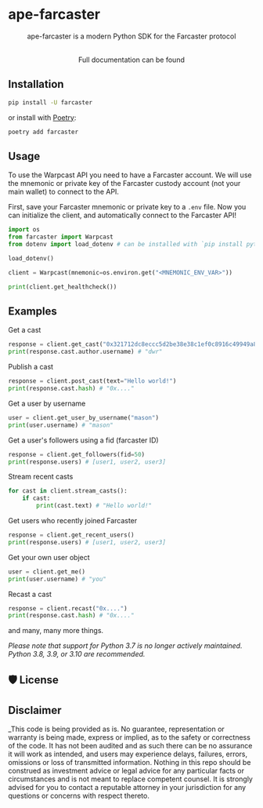 # ape-farcaster

<div align="center">

ape-farcaster is a modern Python SDK for the Farcaster protocol<br></br>

Full documentation can be found

</div>

## Installation

```bash
pip install -U farcaster
```

or install with [Poetry](https://python-poetry.org/):

```bash
poetry add farcaster
```

## Usage

To use the Warpcast API you need to have a Farcaster account. We will use the mnemonic or private key of the Farcaster custody account (not your main wallet) to connect to the API.

First, save your Farcaster mnemonic or private key to a `.env` file. Now you can initialize the client, and automatically connect to the Farcaster API!

```python
import os
from farcaster import Warpcast
from dotenv import load_dotenv # can be installed with `pip install python-dotenv`

load_dotenv()

client = Warpcast(mnemonic=os.environ.get("<MNEMONIC_ENV_VAR>"))

print(client.get_healthcheck())
```

## Examples

Get a cast

```python
response = client.get_cast("0x321712dc8eccc5d2be38e38c1ef0c8916c49949a80ffe20ec5752bb23ea4d86f")
print(response.cast.author.username) # "dwr"
```

Publish a cast

```python
response = client.post_cast(text="Hello world!")
print(response.cast.hash) # "0x...."
```

Get a user by username

```python
user = client.get_user_by_username("mason")
print(user.username) # "mason"
```

Get a user's followers using a fid (farcaster ID)

```python
response = client.get_followers(fid=50)
print(response.users) # [user1, user2, user3]
```

Stream recent casts

```python
for cast in client.stream_casts():
    if cast:
        print(cast.text) # "Hello world!"
```

Get users who recently joined Farcaster

```python
response = client.get_recent_users()
print(response.users) # [user1, user2, user3]
```

Get your own user object

```python
user = client.get_me()
print(user.username) # "you"
```

Recast a cast

```python
response = client.recast("0x....")
print(response.cast.hash) # "0x...."
```

and many, many more things.

*Please note that support for Python 3.7 is no longer actively maintained. Python 3.8, 3.9, or 3.10 are recommended.*
## 🛡 License

## Disclaimer

_This code is being provided as is. No guarantee, representation or warranty is being made, express or implied, as to the safety or correctness of the code. It has not been audited and as such there can be no assurance it will work as intended, and users may experience delays, failures, errors, omissions or loss of transmitted information. Nothing in this repo should be construed as investment advice or legal advice for any particular facts or circumstances and is not meant to replace competent counsel. It is strongly advised for you to contact a reputable attorney in your jurisdiction for any questions or concerns with respect thereto.
